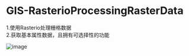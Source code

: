 # GIS-RasterioProcessingRasterData
1.使用Rasterio处理栅格数据  
2.获取基本属性数据，且拥有可选择性的功能  
  
![image](https://user-images.githubusercontent.com/50358622/196930445-0976ad84-c2d3-4f3f-8d7b-8b99808c2e99.png)
